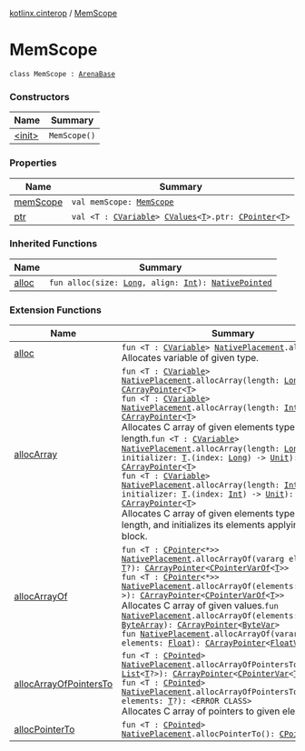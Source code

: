 [kotlinx.cinterop](../index.md) / [MemScope](./index.md)

# MemScope

`class MemScope : `[`ArenaBase`](../-arena-base/index.md)

### Constructors

| Name | Summary |
|---|---|
| [&lt;init&gt;](-init-.md) | `MemScope()` |

### Properties

| Name | Summary |
|---|---|
| [memScope](mem-scope.md) | `val memScope: `[`MemScope`](./index.md) |
| [ptr](ptr.md) | `val <T : `[`CVariable`](../-c-variable/index.md)`> `[`CValues`](../-c-values/index.md)`<`[`T`](ptr.md#T)`>.ptr: `[`CPointer`](../-c-pointer/index.md)`<`[`T`](ptr.md#T)`>` |

### Inherited Functions

| Name | Summary |
|---|---|
| [alloc](../-arena-base/alloc.md) | `fun alloc(size: `[`Long`](https://kotlinlang.org/api/latest/jvm/stdlib/kotlin/-long/index.html)`, align: `[`Int`](https://kotlinlang.org/api/latest/jvm/stdlib/kotlin/-int/index.html)`): `[`NativePointed`](../-native-pointed/index.md) |

### Extension Functions

| Name | Summary |
|---|---|
| [alloc](../alloc.md) | `fun <T : `[`CVariable`](../-c-variable/index.md)`> `[`NativePlacement`](../-native-placement/index.md)`.alloc(): `[`T`](../alloc.md#T)<br>Allocates variable of given type. |
| [allocArray](../alloc-array.md) | `fun <T : `[`CVariable`](../-c-variable/index.md)`> `[`NativePlacement`](../-native-placement/index.md)`.allocArray(length: `[`Long`](https://kotlinlang.org/api/latest/jvm/stdlib/kotlin/-long/index.html)`): `[`CArrayPointer`](../-c-array-pointer.md)`<`[`T`](../alloc-array.md#T)`>`<br>`fun <T : `[`CVariable`](../-c-variable/index.md)`> `[`NativePlacement`](../-native-placement/index.md)`.allocArray(length: `[`Int`](https://kotlinlang.org/api/latest/jvm/stdlib/kotlin/-int/index.html)`): `[`CArrayPointer`](../-c-array-pointer.md)`<`[`T`](../alloc-array.md#T)`>`<br>Allocates C array of given elements type and length.`fun <T : `[`CVariable`](../-c-variable/index.md)`> `[`NativePlacement`](../-native-placement/index.md)`.allocArray(length: `[`Long`](https://kotlinlang.org/api/latest/jvm/stdlib/kotlin/-long/index.html)`, initializer: `[`T`](../alloc-array.md#T)`.(index: `[`Long`](https://kotlinlang.org/api/latest/jvm/stdlib/kotlin/-long/index.html)`) -> `[`Unit`](https://kotlinlang.org/api/latest/jvm/stdlib/kotlin/-unit/index.html)`): `[`CArrayPointer`](../-c-array-pointer.md)`<`[`T`](../alloc-array.md#T)`>`<br>`fun <T : `[`CVariable`](../-c-variable/index.md)`> `[`NativePlacement`](../-native-placement/index.md)`.allocArray(length: `[`Int`](https://kotlinlang.org/api/latest/jvm/stdlib/kotlin/-int/index.html)`, initializer: `[`T`](../alloc-array.md#T)`.(index: `[`Int`](https://kotlinlang.org/api/latest/jvm/stdlib/kotlin/-int/index.html)`) -> `[`Unit`](https://kotlinlang.org/api/latest/jvm/stdlib/kotlin/-unit/index.html)`): `[`CArrayPointer`](../-c-array-pointer.md)`<`[`T`](../alloc-array.md#T)`>`<br>Allocates C array of given elements type and length, and initializes its elements applying given block. |
| [allocArrayOf](../alloc-array-of.md) | `fun <T : `[`CPointer`](../-c-pointer/index.md)`<*>> `[`NativePlacement`](../-native-placement/index.md)`.allocArrayOf(vararg elements: `[`T`](../alloc-array-of.md#T)`?): `[`CArrayPointer`](../-c-array-pointer.md)`<`[`CPointerVarOf`](../-c-pointer-var-of/index.md)`<`[`T`](../alloc-array-of.md#T)`>>`<br>`fun <T : `[`CPointer`](../-c-pointer/index.md)`<*>> `[`NativePlacement`](../-native-placement/index.md)`.allocArrayOf(elements: `[`List`](https://kotlinlang.org/api/latest/jvm/stdlib/kotlin.collections/-list/index.html)`<`[`T`](../alloc-array-of.md#T)`?>): `[`CArrayPointer`](../-c-array-pointer.md)`<`[`CPointerVarOf`](../-c-pointer-var-of/index.md)`<`[`T`](../alloc-array-of.md#T)`>>`<br>Allocates C array of given values.`fun `[`NativePlacement`](../-native-placement/index.md)`.allocArrayOf(elements: `[`ByteArray`](https://kotlinlang.org/api/latest/jvm/stdlib/kotlin/-byte-array/index.html)`): `[`CArrayPointer`](../-c-array-pointer.md)`<`[`ByteVar`](../-byte-var.md)`>`<br>`fun `[`NativePlacement`](../-native-placement/index.md)`.allocArrayOf(vararg elements: `[`Float`](https://kotlinlang.org/api/latest/jvm/stdlib/kotlin/-float/index.html)`): `[`CArrayPointer`](../-c-array-pointer.md)`<`[`FloatVar`](../-float-var.md)`>` |
| [allocArrayOfPointersTo](../alloc-array-of-pointers-to.md) | `fun <T : `[`CPointed`](../-c-pointed/index.md)`> `[`NativePlacement`](../-native-placement/index.md)`.allocArrayOfPointersTo(elements: `[`List`](https://kotlinlang.org/api/latest/jvm/stdlib/kotlin.collections/-list/index.html)`<`[`T`](../alloc-array-of-pointers-to.md#T)`?>): `[`CArrayPointer`](../-c-array-pointer.md)`<`[`CPointerVar`](../-c-pointer-var.md)`<`[`T`](../alloc-array-of-pointers-to.md#T)`>>`<br>`fun <T : `[`CPointed`](../-c-pointed/index.md)`> `[`NativePlacement`](../-native-placement/index.md)`.allocArrayOfPointersTo(vararg elements: `[`T`](../alloc-array-of-pointers-to.md#T)`?): <ERROR CLASS>`<br>Allocates C array of pointers to given elements. |
| [allocPointerTo](../alloc-pointer-to.md) | `fun <T : `[`CPointed`](../-c-pointed/index.md)`> `[`NativePlacement`](../-native-placement/index.md)`.allocPointerTo(): `[`CPointerVar`](../-c-pointer-var.md)`<`[`T`](../alloc-pointer-to.md#T)`>` |
